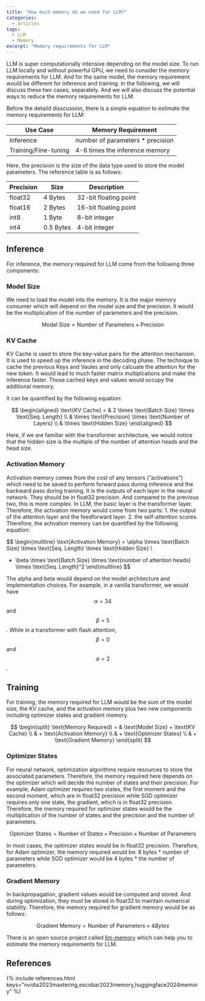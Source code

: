 ```yaml
---
title: "How much memory do we need for LLM?"
categories:
  - articles
tags:
  - LLM
  - Memory
excerpt: "Memory requirements for LLM"
---
```


LLM is super computationally intensive depending on the model size. To run LLM locally and without powerful GPU, we need to consider the memory requirements for LLM. And for the same model, the memory requirement would be different for inference and training. In the following, we will discuss these two cases, separately. And we will also discuss the potential ways to reduce the memory requirements for LLM.


Before the detaild disscussion, there is a simple equation to estimate the memory requirements for LLM:

| Use Case | Memory Requirement |
| --- | --- |
| Inference | number of parameters * precision |
| Training/Fine-tuning | 4-6 times the inference memory |

Here, the precision is the size of the data type used to store the model parameters. The reference table is as follows:

| Precision | Size | Description |
| --- | --- | --- |
| float32 | 4 Bytes | 32-bit floating point |
| float16 | 2 Bytes | 16-bit floating point |
| int8 | 1 Byte | 8-bit integer |
| int4 | 0.5 Bytes | 4-bit integer |

## Inference

For inference, the memory required for LLM come from the following three components:

### Model Size

We need to load the model into the memory. It is the major memory consumer which will depend on the model size and the precision. It would be the multiplication of the number of parameters and the precision.

$$
\text{Model Size} = \text{Number of Parameters} \times \text{Precision}
$$


### KV Cache

KV Cache is used to store the key-value pairs for the attention mechanism. It is used to speed up the inference in the decoding phase. The technique to cache the previous Keys and Vaules and only calcuate the attention for the new token. It would lead to much faster matrix multiplcations and make the inference faster. Those cached keys and values would occupy the additional memory.

It can be quantified by the following equation:

$$
\begin{aligned}
\text{KV Cache} = & 2 \times \text{Batch Size} \times \text{Seq. Length} \\
& \times \text{Precision} \times \text{Number of Layers} \\
& \times \text{Hidden Size}
\end{aligned}
$$

Here, if we are familiar with the transformer architecture, we would notice that the hidden size is the multiple of the number of attention heads and the head size.


### Activation Memory

Activation memory comes from the cost of any tensors (“activations”) which need to be saved to perform forward pass during inference and the backward pass during training. It is the outputs of each layer in the neural network. They should be in float32 precision. And compared to the previous two, this is more complex. In LLM, the basic layer is the transformer layer. Therefore, the activation memory would come from two parts: 1. the output of the attention layer and the feedforward layer. 2. the self-attention scores. Therefore, the activation memory can be quantified by the following equation:

$$
\begin{multline}
\text{Activation Memory} = \alpha \times \text{Batch Size} \times \text{Seq. Length} \times \text{Hidden Size} \\
+ \beta \times \text{Batch Size} \times \text{number of attention heads} \times \text{Seq. Length}^2
\end{multline}
$$

The alpha and beta would depend on the model architecture and implementation choices. For example, in a vanilla transformer, we would have $$\alpha=34$$ and $$\beta=5$$. While in a transformer with flash attention, $$\beta=0$$ and $$\alpha=2$$.


## Training

For training, the memory required for LLM would be the sum of the model size, the KV cache, and the activation memory plus two new components including optimizer states and gradient memory.

$$
\begin{split}
\text{Memory Required} = & \text{Model Size} + \text{KV Cache} \\
& + \text{Activation Memory} \\
& + \text{Optimizer States} \\
& + \text{Gradient Memory}
\end{split}
$$

### Optimizer States

For neural network, optimization algorithms require resources to store the associated parameters. Therefore, the memory required here depends on the optimizer which will decide the number of states and their precision. For example, Adam optimizer requires two states, the first moment and the second moment, which are in float32 precision while SGD optimizer requires only one state, the gradient, which is in float32 precision. Therefore, the memory required for optimizer states would be the multiplication of the number of states and the precision and the number of parameters. 

$$
\text{Optimizer States} = \text{Number of States} \times \text{Precision} \times \text{Number of Parameters}
$$

In most cases, the optimizer states would be in float32 precision. Therefore, for Adam optimizer, the memory required would be: 8 bytes * number of parameters while SGD optimizer would be 4 bytes * the number of parameters.


### Gradient Memory

In backpropagation, gradient values would be computed and stored. And during optimization, they must be stored in float32 to maintain numerical stability. Therefore, the memory required for gradient memory would be as follows:

$$
\text{Gradient Memory} = \text{Number of Parameters} \times 4 Bytes
$$

There is an open source project called [llm-memory](https://llm-system-requirements.streamlit.app/) which can help you to estimate the memory requirements for LLM.

## References

{% include references.html keys="nvidia2023mastering,escobar2023memory,huggingface2024memory" %}




